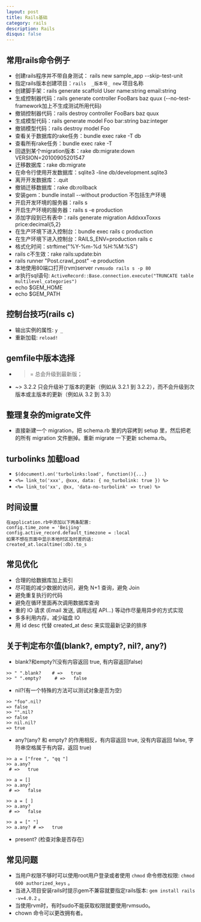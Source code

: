 ```yaml
---
layout: post
title: Rails基础
category: rails
description: Rails
disqus: false
---
```


## 常用rails命令例子
* 创建rails程序并不带自身测试： rails new sample_app --skip-test-unit
* 指定rails版本创建项目：`rails  _版本号_ new` 项目名称   
* 创建脚手架：rails generate scaffold User name:string email:string
* 生成控制器代码：rails generate controller FooBars baz quux  (--no-test-framework加上不生成测试所用代码)
* 撤销控制器代码：rails destroy  controller FooBars baz quux
* 生成模型代码：rails generate model Foo bar:string baz:integer
* 撤销模型代码：rails destroy model Foo
* 查看关于数据库的rake任务：bundle exec rake -T db
* 查看所有rake任务：bundle exec rake -T
* 回退到某个migration版本：rake db:migrate:down VERSION=20100905201547
* 迁移数据库：rake db:migrate
* 在命令行使用开发数据库：sqlite3 -line db/development.sqlite3
* 离开开发数据库：.quit
* 撤销迁移数据库：rake db:rollback
* 安装gem：bundle install --without production 不包括生产环境
* 开启开发环境的服务器：rails s
* 开启生产环境的服务器：rails s -e production
* 添加字段到已有表中：rails generate migration AddxxxToxxs price:decimal{5,2} 
* 在生产环境下进入控制台：bundle exec rails c production
* 在生产环境下进入控制台：RAILS_ENV=production rails c
* 格式化时间：strftime("%Y-%m-%d %H:%M:%S")
* rails c不生效：rake rails:update:bin
* rails runner "Post.crawl_post" -e production
* 本地使用80端口打开(rvm)server `rvmsudo rails s -p 80`
* ar执行sql语句: `ActiveRecord::Base.connection.execute("TRUNCATE table multilevel_categories")`
* echo $GEM_HOME   
* echo $GEM_PATH     


## 控制台技巧(rails c)
* 输出实例的属性: `y _`
* 重新加载: `reload!`   


## gemfile中版本选择         
* >= 总会升级到最新版；
* ~> 3.2.2 只会升级补丁版本的更新（例如从 3.2.1 到 3.2.2），而不会升级到次版本或主版本的更新（例如从 3.2 到 3.3）   


## 整理复杂的migrate文件   
* 直接新建一个 migration，把 schema.rb 里的内容拷到 setup 里，然后把老的所有 migration 文件删掉。重新 migrate 一下更新 schema.rb。  


## turbolinks 加载load
* `$(document).on('turbolinks:load', function(){...}`
* `<%= link_to('xxx', @xxx, data: { no_turbolink: true }) %>`
* `<%= link_to('xx', @xx, 'data-no-turbolink' => true) %>`


## 时间设置  

```
在application.rb中添加以下两条配置:   
config.time_zone = 'Beijing'   
config.active_record.default_timezone = :local   
如果不想在页面中显示本地时区及时差的话:   
created_at.localtime(:db).to_s
```


## 常见优化
* 合理的给数据库加上索引
* 尽可能的减少数据的访问，避免 N+1 查询，避免 Join
* 避免重复执行的代码
* 避免在循环里面再次调用数据库查询
* 重的 IO 请求 (Email 发送, 调用远程 API...) 等动作尽量用异步的方式实现
* 多多利用内存，减少磁盘 IO
* 用 id desc 代替 created_at desc 来实现最新记录的排序


## 关于判定布尔值(blank?, empty?, nil?, any?)
* blank?和empty?(没有内容返回 true, 有内容返回false)

```
>> " ".blank?    # =>   true
>> " ".empty?     # =>   false
```
* nil?(有一个特殊的方法可以测试对象是否为空)

```
>> "foo".nil?
=> false
>> "".nil?
=> false
>> nil.nil?
=> true
```
* any?(any? 和 empty? 的作用相反，有内容返回 true, 没有内容返回 false, 字符串空格属于有内容，返回 true)

```
>> a = ["free ", "qq "]
>> a.any?
 # =>   true

>> a = []
>> a.any?
 # =>   false

>> a = [ ]
>> a.any?
 # =>   false

>> a = [" "]
>> a.any? # =>   true
```
* present? (检查对象是否存在) 


## 常见问题
* 当用户权限不够时可以使用root用户登录或者使用 `chmod` 命令修改权限: `chmod 600 authorized_keys` 。
* 当进入项目安装rails时提示gem不兼容就要指定rails版本: `gem install rails -v=4.0.2` 。
* 当使用rvm时，有时sudo不能获取权限就要使用rvmsudo。
* chown 命令可以更改拥有者。